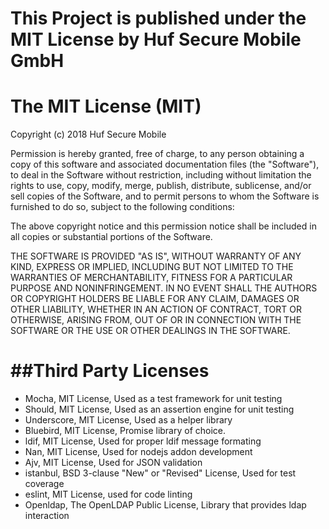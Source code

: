 This Project is published under the MIT License by Huf Secure Mobile GmbH
========

The MIT License (MIT)
========

Copyright (c) 2018 Huf Secure Mobile

Permission is hereby granted, free of charge, to any person obtaining a copy of this software and associated documentation files (the "Software"), to deal in the Software without restriction, including without limitation the rights to use, copy, modify, merge, publish, distribute, sublicense, and/or sell copies of the Software, and to permit persons to whom the Software is furnished to do so, subject to the following conditions:

The above copyright notice and this permission notice shall be included in all copies or substantial portions of the Software.

THE SOFTWARE IS PROVIDED "AS IS", WITHOUT WARRANTY OF ANY KIND, EXPRESS OR IMPLIED, INCLUDING BUT NOT LIMITED TO THE WARRANTIES OF MERCHANTABILITY, FITNESS FOR A PARTICULAR PURPOSE AND NONINFRINGEMENT. IN NO EVENT SHALL THE AUTHORS OR COPYRIGHT HOLDERS BE LIABLE FOR ANY CLAIM, DAMAGES OR OTHER LIABILITY, WHETHER IN AN ACTION OF CONTRACT, TORT OR OTHERWISE, ARISING FROM, OUT OF OR IN CONNECTION WITH THE SOFTWARE OR THE USE OR OTHER DEALINGS IN THE SOFTWARE.


##Third Party Licenses
========
- Mocha,  MIT License,  Used as a test framework for unit testing
- Should,  MIT License,  Used as an assertion engine for unit testing
- Underscore, MIT License, Used as a helper library
- Bluebird, MIT License, Promise library of choice.
- ldif, MIT License, Used for proper ldif message formating
- Nan, MIT License, Used for nodejs addon development
- Ajv, MIT License, Used for JSON validation
- istanbul,  BSD 3-clause "New" or "Revised" License, Used for test coverage 
- eslint, MIT License, used for code linting
- Openldap, The OpenLDAP Public License, Library that provides ldap interaction
